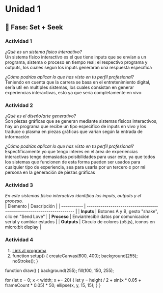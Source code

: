 # Unidad 1

## 🔎 Fase: Set + Seek

### Actividad 1  
*¿Qué es un sistema físico interactivo?*  
Un sistema físico interactivo es el que tiene inputs que se envían a un programa, sistema o proceso en tiempo real; el respectivo programa y outputs, los cuales segun los inputs generaran una respuesta específica  

*¿Cómo podrías aplicar lo que has visto en tu perfil profesional?*  
Teniendo en cuenta que la carrera se basa en el entretenimiento digital, sería util en multiples sistemas, los cuales consistan en generar experiencias interactivas, esto ya que sería completamente en vivo  


### Actividad 2  

*¿Qué es el diseño/arte generativo?*  
Son piezas gráficas que se generan mediante sistemas físicos interactivos, hay un programa que recibe un tipo específico de inputs en vivo y los traduce o plasma en piezas gráficas que varían según la entrada de información

*¿Cómo podrías aplicar lo que has visto en tu perfil profesional?*  
Especfíficamente yo que tengo interes en el área de experiencias interactivas tengo demasiadas poisibilidades para usar esto, ya que todos los sistemas que funcionen de esta forma pueden ser usados para cualquier tipo de experiencia, sea para usarla por un tercero o por mi persona en la generación de piezas gráficas

### Actividad 3  
*En este sistemas físico interactivo identifica los inputs, outputs y el proceso.*  
| Elemento    | Descripción                                                             |
| ----------- | ----------------------------------------------------------------------- |
| **Inputs**  | Botones A y B, gesto "shake", clic en "Send Love"                       |
| **Proceso** | Enviar/recibir datos por comunicacion serial y cambiar estados          |
| **Outputs** | Círculo de colores (p5.js), íconos en micro\:bit display                |


### Actividad 4  
1) [Link al programa](https://editor.p5js.org/n4ndeZzz/sketches/SF-1L0ZGs)
2)
   function setup() {
  createCanvas(600, 400);
  background(255);
  noStroke();
}

function draw() {
  background(255);
  fill(100, 150, 255);

  for (let x = 0; x < width; x += 20) {
    let y = height / 2 + sin(x * 0.05 + frameCount * 0.05) * 50;
    ellipse(x, y, 15, 15);
  }
}



